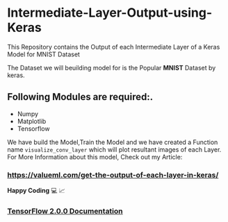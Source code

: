 # Intermediate-Layer-Output-using-Keras
This Repository contains the Output of each Intermediate Layer of a Keras Model for MNIST Dataset

The Dataset we will beuilding model for is the Popular <b>MNIST</b> Dataset by keras.

## Following Modules are required:.
* Numpy
* Matplotlib
* Tensorflow

We have build the Model,Train the Model and we have created a Function name <code>visualize_conv_layer</code> which will plot resultant images of each Layer.
For More Information about this model, Check out my Article:
### <a href="https://valueml.com/get-the-output-of-each-layer-in-keras/" target="_blank">https://valueml.com/get-the-output-of-each-layer-in-keras/</a>

<b>Happy Coding</b> :computer: 📈
### <a href="https://www.tensorflow.org/versions/r2.0/api_docs/python/tf">TensorFlow 2.0.0 Documentation</a>
